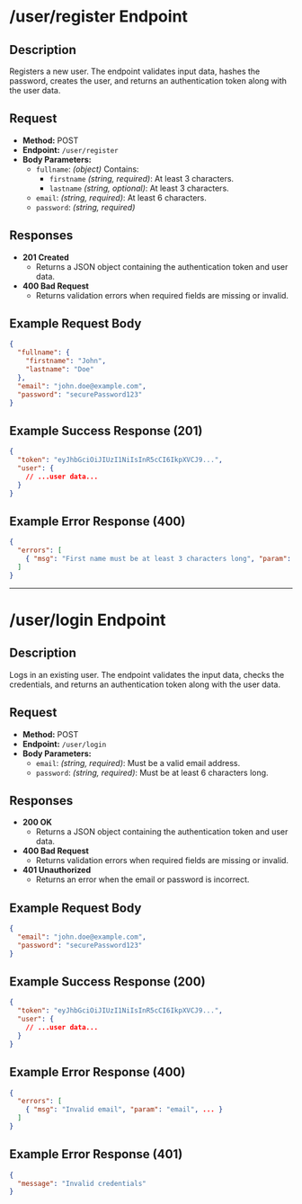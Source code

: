 # /user/register Endpoint

## Description
Registers a new user. The endpoint validates input data, hashes the password, creates the user, and returns an authentication token along with the user data.

## Request
- **Method:** POST
- **Endpoint:** `/user/register`
- **Body Parameters:**
  - `fullname`: *(object)* Contains:
    - `firstname` *(string, required)*: At least 3 characters.
    - `lastname` *(string, optional)*: At least 3 characters.
  - `email`: *(string, required)*: At least 6 characters.
  - `password`: *(string, required)*

## Responses
- **201 Created**
  - Returns a JSON object containing the authentication token and user data.
- **400 Bad Request**
  - Returns validation errors when required fields are missing or invalid.

## Example Request Body
```json
{
  "fullname": {
    "firstname": "John",
    "lastname": "Doe"
  },
  "email": "john.doe@example.com",
  "password": "securePassword123"
}
```

## Example Success Response (201)
```json
{
  "token": "eyJhbGciOiJIUzI1NiIsInR5cCI6IkpXVCJ9...",
  "user": {
    // ...user data...
  }
}
```

## Example Error Response (400)
```json
{
  "errors": [
    { "msg": "First name must be at least 3 characters long", "param": "fullname.firstname", ... }
  ]
}
```

---

# /user/login Endpoint

## Description
Logs in an existing user. The endpoint validates the input data, checks the credentials, and returns an authentication token along with the user data.

## Request
- **Method:** POST
- **Endpoint:** `/user/login`
- **Body Parameters:**
  - `email`: *(string, required)*: Must be a valid email address.
  - `password`: *(string, required)*: Must be at least 6 characters long.

## Responses
- **200 OK**
  - Returns a JSON object containing the authentication token and user data.
- **400 Bad Request**
  - Returns validation errors when required fields are missing or invalid.
- **401 Unauthorized**
  - Returns an error when the email or password is incorrect.

## Example Request Body
```json
{
  "email": "john.doe@example.com",
  "password": "securePassword123"
}
```

## Example Success Response (200)
```json
{
  "token": "eyJhbGciOiJIUzI1NiIsInR5cCI6IkpXVCJ9...",
  "user": {
    // ...user data...
  }
}
```

## Example Error Response (400)
```json
{
  "errors": [
    { "msg": "Invalid email", "param": "email", ... }
  ]
}
```

## Example Error Response (401)
```json
{
  "message": "Invalid credentials"
}
```
